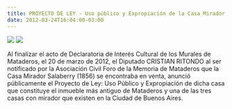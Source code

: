 ```yaml
---
title: PROYECTO DE LEY - Uso público y Expropiación de la Casa Mirador Salaberry
date: 2012-03-24T16:04:00-03:00
---
```


[![](https://blogger.googleusercontent.com/img/b/R29vZ2xl/AVvXsEiXP7XcKphbSmRXxrXZWVSQEb2yyAdluLLwKJh3t6Q6uk3wao2ma9DR5LEji0iorrdHwZ0fGhzp35itnJrAu8U8atiYbK_qDSMvMSXh2-NyaUB2qzda_gtFT6x774oe1atL6QoGBqNWEMue/s320/Proyecto+de+Ley+Uso+p%25C3%25BAblico+y+Expropiaci%25C3%25B3n+de+la+Cas+Mirador+Sa.jpg)](https://blogger.googleusercontent.com/img/b/R29vZ2xl/AVvXsEiXP7XcKphbSmRXxrXZWVSQEb2yyAdluLLwKJh3t6Q6uk3wao2ma9DR5LEji0iorrdHwZ0fGhzp35itnJrAu8U8atiYbK_qDSMvMSXh2-NyaUB2qzda_gtFT6x774oe1atL6QoGBqNWEMue/s1600/Proyecto+de+Ley+Uso+p%25C3%25BAblico+y+Expropiaci%25C3%25B3n+de+la+Cas+Mirador+Sa.jpg)
[![](https://blogger.googleusercontent.com/img/b/R29vZ2xl/AVvXsEhdhjt0ETS4coko21Gg154tAAWlHF3LquXWIplCY5lZqeOJRPB7etoiWly3dA9DX8r_CwNi7nl3uPnYCorJd6CTuJPNUy1Q1M8vccQPzv253jSYer_CxHsJuFlge3JmvWumnLOqR6gmwRaf/s320/Proyecto+de+Ley+Uso+p%25C3%25BAblico+y+Expropiaci%25C3%25B3n+Casa+MIrador+Salaberry2.jpg)](https://blogger.googleusercontent.com/img/b/R29vZ2xl/AVvXsEhdhjt0ETS4coko21Gg154tAAWlHF3LquXWIplCY5lZqeOJRPB7etoiWly3dA9DX8r_CwNi7nl3uPnYCorJd6CTuJPNUy1Q1M8vccQPzv253jSYer_CxHsJuFlge3JmvWumnLOqR6gmwRaf/s1600/Proyecto+de+Ley+Uso+p%25C3%25BAblico+y+Expropiaci%25C3%25B3n+Casa+MIrador+Salaberry2.jpg)

Al finalizar el acto de Declaratoria de Interés Cultural de los Murales de Mataderos, el 20 de marzo de 2012, el Diputado CRISTIAN RITONDO al ser notificado por la Asociación Civil Foro de la Memoria de Mataderos que la Casa Mirador Salaberry (1856) se encontraba en venta, anunció públicamente el Proyecto de Ley: Uso Público y Expropiación de dicha casa que constituye el inmueble más antiguo de Mataderos y una de las tres casas con mirador que existen en la Ciudad de Buenos Aires.